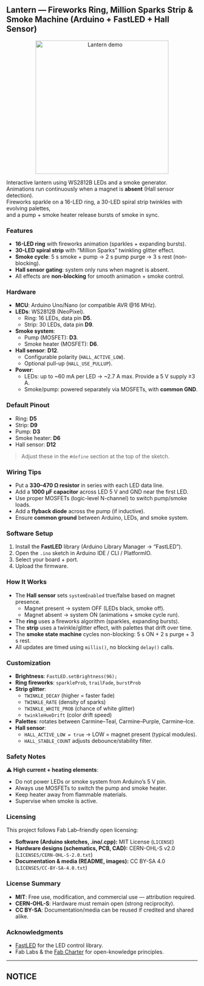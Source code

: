 ## Lantern — Fireworks Ring, Million Sparks Strip & Smoke Machine (Arduino + FastLED + Hall Sensor)

<p align="center">
  <img src="docs/smokey_lantern.gif" width="350" title="Lantern demo">
</p>

Interactive lantern using WS2812B LEDs and a smoke generator.  
Animations run continuously when a magnet is **absent** (Hall sensor detection).  
Fireworks sparkle on a 16-LED ring, a 30-LED spiral strip twinkles with evolving palettes,  
and a pump + smoke heater release bursts of smoke in sync.

### Features

* **16-LED ring** with fireworks animation (sparkles + expanding bursts).
* **30-LED spiral strip** with “Million Sparks” twinkling glitter effect.
* **Smoke cycle**: 5 s smoke + pump → 2 s pump purge → 3 s rest (non-blocking).
* **Hall sensor gating**: system only runs when magnet is absent.
* All effects are **non-blocking** for smooth animation + smoke control.

### Hardware

* **MCU**: Arduino Uno/Nano (or compatible AVR @16 MHz).
* **LEDs**: WS2812B (NeoPixel).
  * Ring: 16 LEDs, data pin **D5**.
  * Strip: 30 LEDs, data pin **D9**.
* **Smoke system**:
  * Pump (MOSFET): **D3**.
  * Smoke heater (MOSFET): **D6**.
* **Hall sensor**: **D12**.
  * Configurable polarity (`HALL_ACTIVE_LOW`).
  * Optional pull-up (`HALL_USE_PULLUP`).
* **Power**:
  * LEDs: up to ~60 mA per LED → ~2.7 A max. Provide a 5 V supply ≥3 A.
  * Smoke/pump: powered separately via MOSFETs, with **common GND**.

### Default Pinout

* Ring: **D5**  
* Strip: **D9**  
* Pump: **D3**  
* Smoke heater: **D6**  
* Hall sensor: **D12**

> Adjust these in the `#define` section at the top of the sketch.

### Wiring Tips

* Put a **330–470 Ω resistor** in series with each LED data line.  
* Add a **1000 µF capacitor** across LED 5 V and GND near the first LED.  
* Use proper MOSFETs (logic-level N-channel) to switch pump/smoke loads.  
* Add a **flyback diode** across the pump (if inductive).  
* Ensure **common ground** between Arduino, LEDs, and smoke system.

### Software Setup

1. Install the **FastLED** library (Arduino Library Manager → “FastLED”).  
2. Open the `.ino` sketch in Arduino IDE / CLI / PlatformIO.  
3. Select your board + port.  
4. Upload the firmware.

### How It Works

* The **Hall sensor** sets `systemEnabled` true/false based on magnet presence.  
  * Magnet present → system OFF (LEDs black, smoke off).  
  * Magnet absent → system ON (animations + smoke cycle run).  
* The **ring** uses a fireworks algorithm (sparkles, expanding bursts).  
* The **strip** uses a twinkle/glitter effect, with palettes that drift over time.  
* The **smoke state machine** cycles non-blocking: 5 s ON + 2 s purge + 3 s rest.  
* All updates are timed using `millis()`, no blocking `delay()` calls.

### Customization

* **Brightness**: `FastLED.setBrightness(96);`
* **Ring fireworks**: `sparkleProb`, `trailFade`, `burstProb`
* **Strip glitter**:
  * `TWINKLE_DECAY` (higher = faster fade)
  * `TWINKLE_RATE` (density of sparks)
  * `TWINKLE_WHITE_PROB` (chance of white glitter)
  * `twinkleHueDrift` (color drift speed)
* **Palettes**: rotates between Carmine–Teal, Carmine–Purple, Carmine–Ice.  
* **Hall sensor**:
  * `HALL_ACTIVE_LOW = true` → LOW = magnet present (typical modules).
  * `HALL_STABLE_COUNT` adjusts debounce/stability filter.

### Safety Notes

⚠️ **High current + heating elements**:
* Do not power LEDs or smoke system from Arduino’s 5 V pin.  
* Always use MOSFETs to switch the pump and smoke heater.  
* Keep heater away from flammable materials.  
* Supervise when smoke is active.  

### Licensing

This project follows Fab Lab–friendly open licensing:

* **Software (Arduino sketches, .ino/.cpp):** MIT License (`LICENSE`)  
* **Hardware designs (schematics, PCB, CAD):** CERN-OHL-S v2.0 (`LICENSES/CERN-OHL-S-2.0.txt`)  
* **Documentation & media (README, images):** CC BY-SA 4.0 (`LICENSES/CC-BY-SA-4.0.txt`)  

### License Summary

* **MIT**: Free use, modification, and commercial use — attribution required.  
* **CERN-OHL-S**: Hardware must remain open (strong reciprocity).  
* **CC BY-SA**: Documentation/media can be reused if credited and shared alike.  

### Acknowledgments

* [FastLED](https://fastled.io/) for the LED control library.  
* Fab Labs & the [Fab Charter](https://fabfoundation.org/about/fab-charter/) for open-knowledge principles.  

---

## NOTICE

